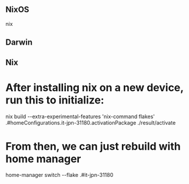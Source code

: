 ## NixOS
nix


## Darwin


## Nix
# After installing nix on a new device, run this to initialize:
nix build --extra-experimental-features 'nix-command flakes' .#homeConfigurations.it-jpn-31180.activationPackage
./result/activate

# From then, we can just rebuild with home manager
home-manager switch --flake .#it-jpn-31180

